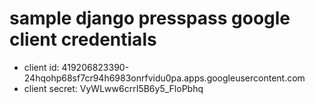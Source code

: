 # sample django presspass google client credentials

- client id: 419206823390-24hqohp68sf7cr94h6983onrfvidu0pa.apps.googleusercontent.com
- client secret: VyWLww6crrI5B6y5_FloPbhq
